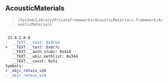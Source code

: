 ## AcousticMaterials

> `/System/Library/PrivateFrameworks/AcousticMaterials.framework/AcousticMaterials`

```diff

 23.0.2.0.0
-  __TEXT.__text: 0x8cb4
+  __TEXT.__text: 0x8c7c
   __TEXT.__auth_stubs: 0x410
   __TEXT.__objc_methlist: 0x344
   __TEXT.__const: 0x51
Symbols:
+ _objc_retain_x28
- _objc_retain_x24

```

